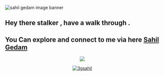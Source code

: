 ![sahil gedam image banner ](https://i.imgur.com/dFhpueU.jpg "sahil")


## Hey there stalker , have a walk through .






## You Can explore and connect to me via here [Sahil Gedam](https://3gsahil.github.io)




<p align="center"> <a href="https://github.com/anuraghazra/github-readme-stats"><img src="https://github-readme-stats.vercel.app/api/top-langs/?username=3gsahil&layout=compact" /></a> </p>



<p align="center"> <a href="https://github.com/ryo-ma/github-profile-trophy"><img src="https://github-profile-trophy.vercel.app/?username=3gsahil" alt="3gsahil" /></a> </p>
